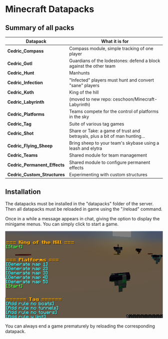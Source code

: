 # Minecraft Datapacks

## Summary of all packs

| Datapack | What it is for |
|---------|---------|
| **Cedric_Compass** | Compass module, simple tracking of one player |
| **Cedric_Gotl** | Guardians of the lodestones: defend a block against the other team |
| **Cedric_Hunt** | Manhunts |
| **Cedric_Infection** | "Infected" players must hunt and convert "sane" players |
| **Cedric_Koth** | King of the hill |
| **Cedric_Labyrinth** | (moved to new repo: ceschoon/Minecraft-Labyrinth)|
| **Cedric_Platforms** | Teams compete for the control of platforms in the sky |
| **Cedric_Tag** | Suite of various tag games |
| **Cedric_Shot** | Share or Take: a game of trust and betrayals, plus a bit of man hunting... |
| **Cedric_Flying_Sheep** | Bring sheep to your team's skybase using a leash and elytra |
| **Cedric_Teams** | Shared module for team management |
| **Cedric_Permanent_Effects** | Shared module to configure permanent effects |
| **Cedric_Custom_Structures** | Experimenting with custom structures |

## Installation

The datapacks must be installed in the "datapacks" folder of the server. Then all datapacks must be reloaded in game using the "/reload" command.

Once in a while a message appears in chat, giving the option to display the minigame menus. You can simply click to start a game. 

![alt text](Cedric_Platforms/menu.png?raw=true)

You can always end a game prematurely by reloading the corresponding datapack.

